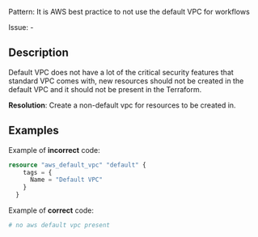 Pattern: It is AWS best practice to not use the default VPC for workflows

Issue: -

## Description

Default VPC does not have a lot of the critical security features that standard VPC comes with, new resources should not be created in the default VPC and it should not be present in the Terraform.

**Resolution**: Create a non-default vpc for resources to be created in.

## Examples

Example of **incorrect** code:

```terraform
resource "aws_default_vpc" "default" {
	tags = {
	  Name = "Default VPC"
	}
  }
```

Example of **correct** code:

```terraform
# no aws default vpc present
```